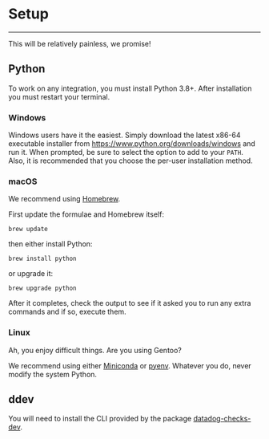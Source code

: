 # Setup

-----

This will be relatively painless, we promise!

## Python

To work on any integration, you must install Python 3.8+. After installation you must restart your terminal.

### Windows

Windows users have it the easiest. Simply download the latest x86-64 executable installer from https://www.python.org/downloads/windows and run it.
When prompted, be sure to select the option to add to your `PATH`. Also, it is recommended that you choose the per-user installation method.

### macOS

We recommend using [Homebrew](https://brew.sh).

First update the formulae and Homebrew itself:

```
brew update
```

then either install Python:

```
brew install python
```

or upgrade it:

```
brew upgrade python
```

After it completes, check the output to see if it asked you to run any extra commands and if so, execute them.

### Linux

Ah, you enjoy difficult things. Are you using Gentoo?

We recommend using either [Miniconda](https://docs.conda.io/en/latest/miniconda.html) or [pyenv](https://github.com/pyenv/pyenv). Whatever you do, never modify the system Python.

## ddev

You will need to install the CLI provided by the package [datadog-checks-dev](ddev/layers.md).
